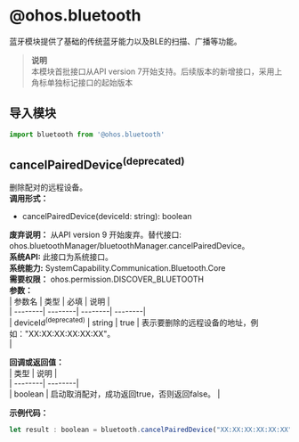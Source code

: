 # @ohos.bluetooth    
蓝牙模块提供了基础的传统蓝牙能力以及BLE的扫描、广播等功能。  
> **说明**   
>本模块首批接口从API version 7开始支持。后续版本的新增接口，采用上角标单独标记接口的起始版本  
  
## 导入模块  
  
```js    
import bluetooth from '@ohos.bluetooth'    
```  
    
## cancelPairedDevice<sup>(deprecated)</sup>    
删除配对的远程设备。  
 **调用形式：**     
- cancelPairedDevice(deviceId: string): boolean  
  
 **废弃说明：** 从API version 9 开始废弃。替代接口: ohos.bluetoothManager/bluetoothManager.cancelPairedDevice。  
 **系统API:**  此接口为系统接口。  
 **系统能力:**  SystemCapability.Communication.Bluetooth.Core  
 **需要权限：** ohos.permission.DISCOVER_BLUETOOTH    
 **参数：**     
| 参数名 | 类型 | 必填 | 说明 |  
| --------| --------| --------| --------|  
| deviceId<sup>(deprecated)</sup> | string | true | 表示要删除的远程设备的地址，例如："XX:XX:XX:XX:XX:XX"。<br/> |  
    
 **回调或返回值：**     
| 类型 | 说明 |  
| --------| --------|  
| boolean | 启动取消配对，成功返回true，否则返回false。 |  
    
 **示例代码：**   
```js    
let result : boolean = bluetooth.cancelPairedDevice("XX:XX:XX:XX:XX:XX");    
```    
  
